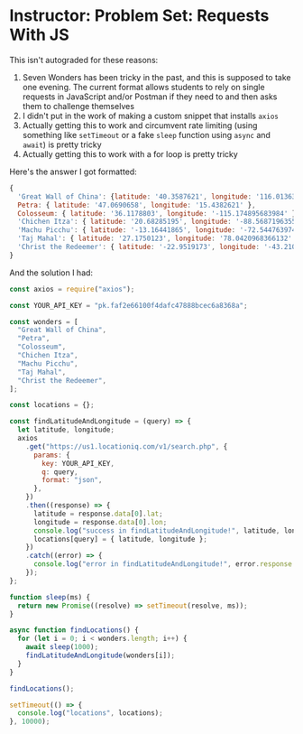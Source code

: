 # Instructor: Problem Set: Requests With JS

This isn't autograded for these reasons:

1. Seven Wonders has been tricky in the past, and this is supposed to take one evening. The current format allows students to rely on single requests in JavaScript and/or Postman if they need to and then asks them to challenge themselves
1. I didn't put in the work of making a custom snippet that installs `axios`
1. Actually getting this to work and circumvent rate limiting (using something like `setTimeout` or a fake `sleep` function using `async` and `await`) is pretty tricky
1. Actually getting this to work with a for loop is pretty tricky

Here's the answer I got formatted:

```js
{
  'Great Wall of China': {latitude: '40.3587621', longitude: '116.0136394' },
  Petra: { latitude: '47.0690658', longitude: '15.4382621' },
  Colosseum: { latitude: '36.1178803', longitude: '-115.174895683984' },
  'Chichen Itza': { latitude: '20.68285195', longitude: '-88.5687196355205' },
  'Machu Picchu': { latitude: '-13.16441865', longitude: '-72.5447639743184' },
  'Taj Mahal': { latitude: '27.1750123', longitude: '78.0420968366132' },
  'Christ the Redeemer': { latitude: '-22.9519173', longitude: '-43.210495' }
}
```

And the solution I had:

```js
const axios = require("axios");

const YOUR_API_KEY = "pk.faf2e66100f4dafc47888bcec6a8368a";

const wonders = [
  "Great Wall of China",
  "Petra",
  "Colosseum",
  "Chichen Itza",
  "Machu Picchu",
  "Taj Mahal",
  "Christ the Redeemer",
];

const locations = {};

const findLatitudeAndLongitude = (query) => {
  let latitude, longitude;
  axios
    .get("https://us1.locationiq.com/v1/search.php", {
      params: {
        key: YOUR_API_KEY,
        q: query,
        format: "json",
      },
    })
    .then((response) => {
      latitude = response.data[0].lat;
      longitude = response.data[0].lon;
      console.log("success in findLatitudeAndLongitude!", latitude, longitude);
      locations[query] = { latitude, longitude };
    })
    .catch((error) => {
      console.log("error in findLatitudeAndLongitude!", error.response.data);
    });
};

function sleep(ms) {
  return new Promise((resolve) => setTimeout(resolve, ms));
}

async function findLocations() {
  for (let i = 0; i < wonders.length; i++) {
    await sleep(1000);
    findLatitudeAndLongitude(wonders[i]);
  }
}

findLocations();

setTimeout(() => {
  console.log("locations", locations);
}, 10000);
```
